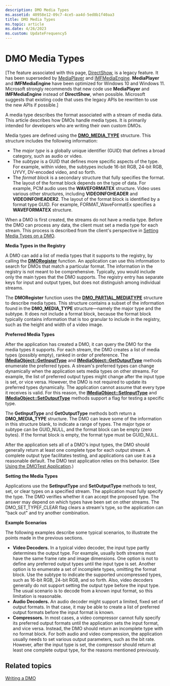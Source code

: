 ```yaml
---
description: DMO Media Types
ms.assetid: 40958e12-09c7-4ce5-aa4d-5ed8b1f40aa3
title: DMO Media Types
ms.topic: article
ms.date: 4/26/2023
ms.custom: UpdateFrequency5
---
```


# DMO Media Types

\[The feature associated with this page, [DirectShow](/windows/win32/directshow/directshow), is a legacy feature. It has been superseded by [MediaPlayer](/uwp/api/Windows.Media.Playback.MediaPlayer) and [IMFMediaEngine](/windows/win32/api/mfmediaengine/nn-mfmediaengine-imfmediaengine). **MediaPlayer** and **IMFMediaEngine** have been optimized for Windows 10 and Windows 11. Microsoft strongly recommends that new code use **MediaPlayer** and **IMFMediaEngine** instead of **DirectShow**, when possible. Microsoft suggests that existing code that uses the legacy APIs be rewritten to use the new APIs if possible.\]

A media type describes the format associated with a stream of media data. This article describes how DMOs handle media types. It is primarily intended for developers who are writing their own custom DMOs.

Media types are defined using the [**DMO\_MEDIA\_TYPE**](/previous-versions/windows/desktop/api/mediaobj/ns-mediaobj-dmo_media_type) structure. This structure includes the following information:

-   The *major type* is a globally unique identifier (GUID) that defines a broad category, such as audio or video.
-   The *subtype* is a GUID that defines more specific aspects of the type. For example, within video, the subtypes include 16-bit RGB, 24-bit RGB, UYVY, DV-encoded video, and so forth.
-   The *format block* is a secondary structure that fully specifies the format. The layout of the format block depends on the type of data. For example, PCM audio uses the **WAVEFORMATEX** structure. Video uses various other structures, including **VIDEOINFOHEADER** and **VIDEOINFOHEADER2**. The layout of the format block is identified by a format type GUID. For example, FORMAT\_WaveFormatEx specifies a **WAVEFORMATEX** structure.

When a DMO is first created, the streams do not have a media type. Before the DMO can process any data, the client must set a media type for each stream. This process is described from the client's perspective in [Setting Media Types on a DMO](setting-media-types-on-a-dmo.md).

**Media Types in the Registry**

A DMO can add a list of media types that it supports to the registry, by calling the [**DMORegister**](/previous-versions/windows/desktop/api/Dmoreg/nf-dmoreg-dmoregister) function. An application can use this information to search for DMOs that match a particular format. The information in the registry is not meant to be comprehensive. Typically, you would include only the main types that the DMO supports. The registry entry has separate keys for input and output types, but does not distinguish among individual streams.

The **DMORegister** function uses the [**DMO\_PARTIAL\_MEDIATYPE**](/previous-versions/windows/desktop/api/Dmoreg/ns-dmoreg-dmo_partial_mediatype) structure to describe media types. This structure contains a subset of the information found in the **DMO\_MEDIA\_TYPE** structure—namely the major type and the subtype. It does not include a format block, because the format block typically contains information that is too granular to include in the registry, such as the height and width of a video image.

**Preferred Media Types**

After the application has created a DMO, it can query the DMO for the media types it supports. For each stream, the DMO creates a list of media types (possibly empty), ranked in order of preference. The [**IMediaObject::GetInputType**](/previous-versions/windows/desktop/api/Mediaobj/nf-mediaobj-imediaobject-getinputtype) and [**IMediaObject::GetOutputType**](/previous-versions/windows/desktop/api/Mediaobj/nf-mediaobj-imediaobject-getoutputtype) methods enumerate the preferred types. A stream's preferred types can change dynamically when the application sets media types on other streams. For example, the list of preferred output types might change after the input type is set, or vice versa. However, the DMO is not required to update its preferred types dynamically. The application cannot assume that every type it receives is valid. For this reason, the [**IMediaObject::SetInputType**](/previous-versions/windows/desktop/api/Mediaobj/nf-mediaobj-imediaobject-setinputtype) and [**IMediaObject::SetOutputType**](/previous-versions/windows/desktop/api/Mediaobj/nf-mediaobj-imediaobject-setoutputtype) methods support a flag for testing a specific type.

The **GetInputType** and **GetOutputType** methods both return a **DMO\_MEDIA\_TYPE** structure. The DMO can leave some of the information in this structure blank, to indicate a range of types. The major type or subtype can be GUID\_NULL, and the format block can be empty (zero bytes). If the format block is empty, the format type must be GUID\_NULL.

After the application sets all of a DMO's input types, the DMO should generally return at least one complete type for each output stream. A complete output type facilitates testing, and applications can use it as a reasonable default. The DMO test application relies on this behavior. (See [Using the DMOTest Application](using-the-dmotest-application.md).)

**Setting the Media Types**

Applications use the **SetInputType** and **SetOutputType** methods to test, set, or clear types on a specified stream. The application must fully specify the type. The DMO verifies whether it can accept the proposed type. The answer may depend on which types have been set on other streams. The DMO\_SET\_TYPEF\_CLEAR flag clears a stream's type, so the application can "back out" and try another combination.

**Example Scenarios**

The following examples describe some typical scenarios, to illustrate the points made in the previous sections.

-   **Video Decoders.** In a typical video decoder, the input type partly determines the output type. For example, usually both streams must have the same frame rate and image dimensions. One option is not to define any preferred output types until the input type is set. Another option is to enumerate a set of incomplete types, omitting the format block. Use the subtype to indicate the supported uncompressed types, such as 16-bit RGB, 24-bit RGB, and so forth. Also, video decoders generally do not support setting the output type before the input type. The usual scenario is to decode from a known input format, so this limitation is reasonable.
-   **Audio Decoders.** An audio decoder might support a limited, fixed set of output formats. In that case, it may be able to create a list of preferred output formats before the input format is known.
-   **Compressors.** In most cases, a video compressor cannot fully specify its preferred output formats until the application sets the input format, and vice versa. Instead, the DMO should return an incomplete type with no format block. For both audio and video compression, the application usually needs to set various output parameters, such as the bit rate. However, after the input type is set, the compressor should return at least one complete output type, for the reasons mentioned previously.

## Related topics

<dl> <dt>

[Writing a DMO](writing-a-dmo.md)
</dt> </dl>

 

 



